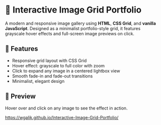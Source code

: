 # 🎨 Interactive Image Grid Portfolio

A modern and responsive image gallery using **HTML**, **CSS Grid**, and **vanilla JavaScript**. Designed as a minimalist portfolio-style grid, it features grayscale hover effects and full-screen image previews on click.

## 🔧 Features

- Responsive grid layout with CSS Grid
- Hover effect: grayscale to full color with zoom
- Click to expand any image in a centered lightbox view
- Smooth fade-in and fade-out transitions
- Minimalist, elegant design

## 📸 Preview

Hover over and click on any image to see the effect in action.

https://wgalik.github.io/Interactive-Image-Grid-Portfolio/
